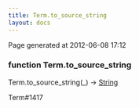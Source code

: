 ```yaml
---
title: Term.to_source_string
layout: docs
---
```


<div class="bottom_right_note">Page generated at 2012-06-08 17:12</div>
<h3><span class="minor">function</span> Term.to_source_string</h3>

Term.to_source_string(_) -> <a href="/docs/String.html">String</a>
<p></p>

<p><span class="extra_minor">Term#1417</span></p>
